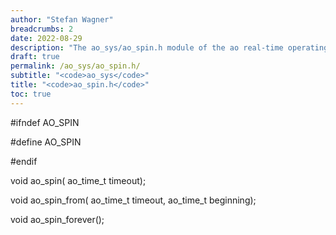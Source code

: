 ```yaml
---
author: "Stefan Wagner"
breadcrumbs: 2
date: 2022-08-29
description: "The ao_sys/ao_spin.h module of the ao real-time operating system."
draft: true
permalink: /ao_sys/ao_spin.h/ 
subtitle: "<code>ao_sys</code>"
title: "<code>ao_spin.h</code>"
toc: true
---
```


#ifndef AO_SPIN

#define AO_SPIN

#endif

void    ao_spin(        ao_time_t timeout);

void    ao_spin_from(   ao_time_t timeout, ao_time_t beginning);

void    ao_spin_forever();

